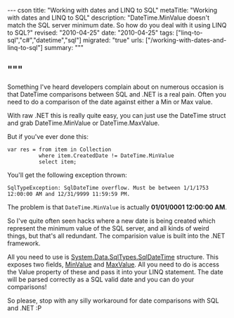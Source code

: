--- cson
title: "Working with dates and LINQ to SQL"
metaTitle: "Working with dates and LINQ to SQL"
description: "DateTime.MinValue doesn't match the SQL server minimum date. So how do you deal with it using LINQ to SQL?"
revised: "2010-04-25"
date: "2010-04-25"
tags: ["linq-to-sql","c#","datetime","sql"]
migrated: "true"
urls: ["/working-with-dates-and-linq-to-sql"]
summary: """

"""
---
Something I've heard developers complain about on numerous occasion is that DateTime comparisons between SQL and .NET is a real pain. Often you need to do a comparison of the date against either a Min or Max value.

With raw .NET this is really quite easy, you can just use the DateTime struct and grab DateTime.MinValue or DateTime.MaxValue.

But if you've ever done this:

    var res = from item in Collection 
              where item.CreatedDate != DateTime.MinValue 
              select item;

You'll get the following exception thrown:

    SqlTypeException: SqlDateTime overflow. Must be between 1/1/1753 12:00:00 AM and 12/31/9999 11:59:59 PM.

The problem is that `DateTime.MinValue` is actually **01/01/0001 12:00:00 AM**.

So I've quite often seen hacks where a new date is being created which represent the minimum value of the SQL server, and all kinds of weird things, but that's all redundant.
The comparision value is built into the .NET framework.

All you need to use is [System.Data.SqlTypes.SqlDateTime][1] structure. This exposes two fields, [MinValue][2] and [MaxValue][3]. All you need to do is access the Value property of these and pass it into your LINQ statement.
The date will be parsed correctly as a SQL valid date and you can do your comparisons!

So please, stop with any silly workaround for date comparisons with SQL and .NET :P


  [1]: http://msdn.microsoft.com/en-us/library/system.data.sqltypes.sqldatetime.aspx
  [2]: http://msdn.microsoft.com/en-us/library/system.data.sqltypes.sqldatetime.minvalue.aspx
  [3]: http://msdn.microsoft.com/en-us/library/system.data.sqltypes.sqldatetime.maxvalue.aspx